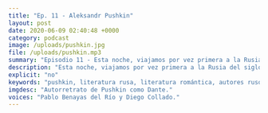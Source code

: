 ```yaml
---
title: "Ep. 11 - Aleksandr Pushkin"
layout: post
date: 2020-06-09 02:40:48 +0000
category: podcast
image: /uploads/pushkin.jpg
file: /uploads/pushkin.mp3
summary: "Episodio 11 - Esta noche, viajamos por vez primera a la Rusia del siglo XIX."
description: "Esta noche, viajamos por vez primera a la Rusia del siglo XIX para explorar la vida y obra del autor romántico Aleksandr Pushkin. Comentaremos su vida en San Petesburgo, su exilio cual Nasón, y también su particular final en un duelo."
explicit: "no"
keywords: "pushkin, literatura rusa, literatura romántica, autores rusos"
imgdesc: "Autorretrato de Pushkin como Dante."
voices: "Pablo Benayas del Río y Diego Collado."
---
```

